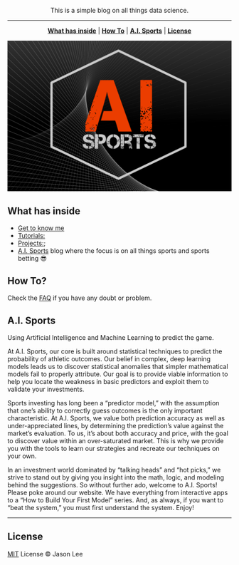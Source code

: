 <p align="center">This is a simple blog on all things data science.</p>

***

<p align="center">
    <b><a href="README.md#what-has-inside">What has inside</a></b>
    |
    <b><a href="README.md#how-to?">How To</a></b>
    |
    <b><a href="README.md#ai-sports">A.I. Sports</a></b>
    |
    <b><a href="README.md#license">License</a></b>
</p>

<p align="center">
    <img src="https://raw.githubusercontent.com/papagorgio23/Python101/master/newlogo.png" />
</p>

## What has inside

- [Get to know me](https://papagorgio23.github.io/about/)
- [Tutorials:](https://papagorgio23.github.io/blog/)
- [Projects:](https://papagorgio23.github.io/projects/);
- [A.I. Sports](https://aisportsfirm.com/blog/) blog where the focus is on all things sports and sports betting :sunglasses:


## How To?

Check the [FAQ](./FAQ.md) if you have any doubt or problem.


## A.I. Sports

Using Artificial Intelligence and Machine Learning to predict the game.

At A.I. Sports, our core is built around statistical techniques to predict the probability of athletic outcomes. Our belief in complex, deep learning models leads us to discover statistical anomalies that simpler mathematical models fail to properly attribute. Our goal is to provide viable information to help you locate the weakness in basic predictors and exploit them to validate your investments.

Sports investing has long been a “predictor model,” with the assumption that one’s ability to correctly guess outcomes is the only important characteristic. At A.I. Sports, we value both prediction accuracy as well as under-appreciated lines, by determining the prediction’s value against the market’s evaluation. To us, it’s about both accuracy and price, with the goal to discover value within an over-saturated market. This is why we provide you with the tools to learn our strategies and recreate our techniques on your own.

In an investment world dominated by “talking heads” and “hot picks,” we strive to stand out by giving you insight into the math, logic, and modeling behind the suggestions. So without further ado, welcome to A.I. Sports! Please poke around our website. We have everything from interactive apps to a “How to Build Your First Model” series. And, as always, if you want to “beat the system,” you must first understand the system. Enjoy!

---
## License

[MIT](https://github.com/papagorgio23/papagorgio23.github.io/blob/master/LICENSE) License © Jason Lee
